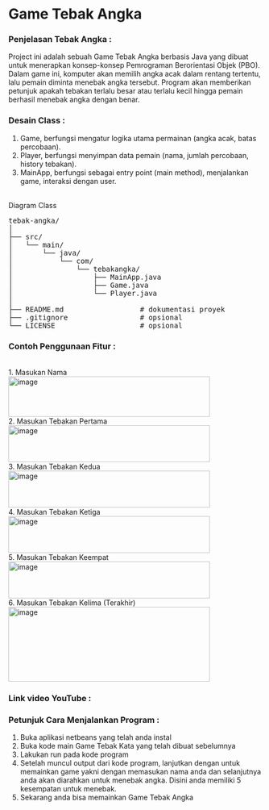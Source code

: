 <h1>Game Tebak Angka</h1>
<h3>Penjelasan Tebak Angka :</h3>
Project ini adalah sebuah Game Tebak Angka berbasis Java yang dibuat untuk menerapkan konsep-konsep Pemrograman Berorientasi Objek (PBO). Dalam game ini, komputer akan memilih angka acak dalam rentang tertentu, lalu pemain diminta menebak angka tersebut. Program akan memberikan petunjuk apakah tebakan terlalu besar atau terlalu kecil hingga pemain berhasil menebak angka dengan benar.

<h3>Desain Class :</h3>

1. Game, berfungsi mengatur logika utama permainan (angka acak, batas percobaan).
2. Player, berfungsi menyimpan data pemain (nama, jumlah percobaan, history tebakan).
3. MainApp, berfungsi sebagai entry point (main method), menjalankan game, interaksi dengan user.

<br>Diagram Class
<pre>tebak-angka/                   
│
├── src/                       
│   └── main/
│       └── java/
│           └── com/
│               └── tebakangka/
│                   ├── MainApp.java      
│                   ├── Game.java         
│                   └── Player.java        
│
├── README.md                  # dokumentasi proyek
├── .gitignore                 # opsional
└── LICENSE                    # opsional
</pre>


<h3>Contoh Penggunaan Fitur :</h3>
<br>1. Masukan Nama
<img width="400" height="80" alt="image" src="https://github.com/user-attachments/assets/65e2f180-e1c0-4569-9672-d950cb4e86ef" />
<br>2. Masukan Tebakan Pertama
<img width="400" height="73" alt="image" src="https://github.com/user-attachments/assets/cabc4507-8d78-4c15-9db8-5f6f63c018b3" />
<br>3. Masukan Tebakan Kedua
<img width="400" height="73" alt="image" src="https://github.com/user-attachments/assets/38819fb0-b791-448b-a4c5-9630fcb11d7d" />
<br>4. Masukan Tebakan Ketiga
<img width="400" height="73" alt="image" src="https://github.com/user-attachments/assets/f7650e87-e5c8-4f9d-9d41-77fed56b0764" />
<br>5. Masukan Tebakan Keempat
<img width="400" height="73" alt="image" src="https://github.com/user-attachments/assets/1a33c00f-e91c-43e3-9a18-1140c4525f07" />
<br>6. Masukan Tebakan Kelima (Terakhir)
<img width="400" height="148" alt="image" src="https://github.com/user-attachments/assets/32204e12-e32b-4cd0-95bc-fc6fa2b50f3e" />

<h3>Link video YouTube :</h3>

<h3>Petunjuk Cara Menjalankan Program :</h3>

1. Buka aplikasi netbeans yang telah anda instal
2. Buka kode main Game Tebak Kata yang telah dibuat sebelumnya
3. Lakukan run pada kode program 
4. Setelah muncul output dari kode program, lanjutkan dengan untuk memainkan game yakni dengan memasukan nama anda dan selanjutnya anda akan diarahkan untuk menebak angka. Disini anda memiliki 5 kesempatan untuk menebak.
5. Sekarang anda bisa memainkan Game Tebak Angka
